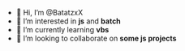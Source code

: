 - 👋 Hi, I’m @BatatzxX
- 👀 I’m interested in **js** and **batch**
- 🌱 I’m currently learning **vbs**
- 💞️ I’m looking to collaborate on **some js projects**

<!---
BatatzxX/BatatzxX is a ✨ special ✨ repository because its `README.md` (this file) appears on your GitHub profile.
You can click the Preview link to take a look at your changes.
--->
